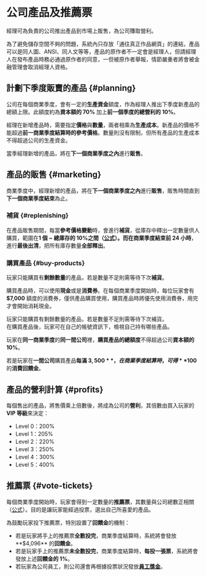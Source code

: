 # 公司產品及推薦票

經理可為負責的公司推出產品到市場上販售，為公司賺取營利。

為了避免儲存空間不夠的問題，系統內只存放「通往真正作品網頁」的連結，產品可以是同人圖、ANSI、同人文等等，產品的原作者不一定會是經理人，但請經理人在發布產品時務必通過原作者的同意，一但被原作者舉報，情節嚴重者將會被金融管理會取消經理人資格。

## 計劃下季度販賣的產品 {#planning}

公司在每個商業季度，會有一定的**生產資金**額度，作為經理人推出下季度新產品的總額上限。此額度約為**資本額的 70%** 加上**前一個季度的總營利的 10%**。

經理在新增產品時，需要指定**價格**與**數量**，兩者相乘為**生產成本**。新產品的價格不能超過**前一商業季度結算時的參考價格**。數量則沒有限制，但所有產品的生產成本不得超過公司的生產資金。

當季經理新增的產品，將在**下一個商業季度之內**進行**販售**。

## 產品的販售 {#marketing}

商業季度中，經理新增的產品，將在**下一個商業季度之內**進行**販售**，販售時間直到**下一個商業季度結束**為止。

### 補貨 {#replenishing}

在產品販售期間，每當**參考價格變動**時，會進行**補貨**，從庫存中釋出一定數量供人購買，範圍在**1 個 ~ 總庫存的 10%**之間（[公式](forumlas.md#product-replenishment)）。而在**商業季度結束前 24 小時**，進行**最後出清**，把所有庫存數量**全部釋出**。

### 購買產品 {#buy-products}

玩家只能購買有**剩餘數量**的產品，若是數量不足則需等待下次**補貨**。

購買產品時，可以使用**現金**或是**消費券**。在每個商業季度開始時，每位玩家會有 **$7,000** 額度的消費券，僅供產品購買使用，購買產品時將優先使用消費券，用完才會開始消耗現金。

玩家只能購買有剩餘數量的產品，若是數量不足則需等待下次補貨。  
在購買產品後，玩家可在自己的帳號資訊下，檢視自己持有哪些產品。

玩家在**同一商業季度**的**同一間公司**裡，**購買產品的總額度**不得超過公司**資本額的 10%**。

若是玩家在**一間公司**購買產品**每滿 $3,500**，在商業季度結算時，可得 **$100** 的**消費回饋金**。

## 產品的營利計算 {#profits}

每個售出的產品，將售價乘上倍數後，將成為公司的**營利**，其倍數由買入玩家的 **VIP 等級**來決定：

* Level 0：200%
* Level 1：205%
* Level 2：220%
* Level 3：250%
* Level 4：300%
* Level 5：400%

## 推薦票 {#vote-tickets}

每個商業季度開始時，玩家會得到一定數量的**推薦票**，其數量與公司總數正相關（[公式](formulas.md#product-vote-tickets)）。目的是讓玩家能經過投票，選出自己所喜愛的產品。

為鼓勵玩家投下推薦票，特別設置了**回饋金**的機制：

* 若是玩家將手上的推薦票**全數投完**，商業季度結算時，系統將會發放**$4,096** 的**回饋金**。
* 若是玩家手上的推薦票**未全數投完**，商業季度結算時，**每投一張票**，系統將會發放上述**回饋金的 1%**。
* 若玩家為公司員工，則公司還會再根據投票狀況發放[**員工獎金**](company.md#employee-reward)。



